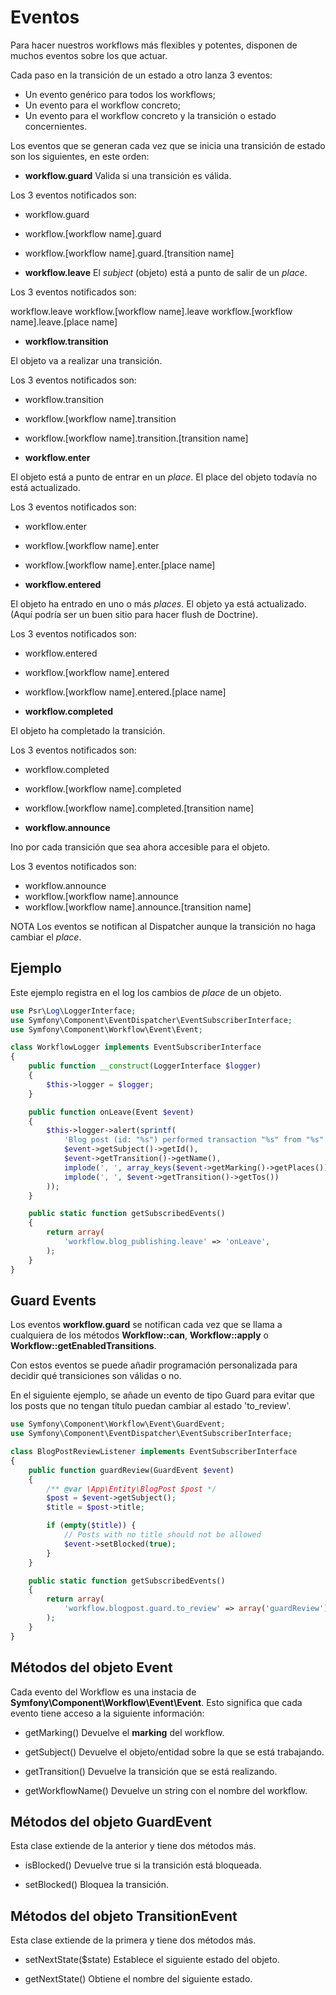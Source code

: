 Eventos
=======

Para hacer nuestros workflows más flexibles y potentes, disponen de muchos eventos sobre los que actuar.

Cada paso en la transición de un estado a otro lanza 3 eventos:

- Un evento genérico para todos los workflows;
- Un evento para el workflow concreto;
- Un evento para el workflow concreto y la transición o estado concernientes.

Los eventos que se generan cada vez que se inicia una transición de estado son los siguientes, en este orden:

- **workflow.guard**
Valida si una transición es válida.

Los 3 eventos notificados son:

- workflow.guard
- workflow.[workflow name].guard
- workflow.[workflow name].guard.[transition name]


- **workflow.leave**
El *subject* (objeto) está a punto de salir de un *place*.

Los 3 eventos notificados son:

workflow.leave
workflow.[workflow name].leave
workflow.[workflow name].leave.[place name]

- **workflow.transition**

El objeto va a realizar una transición.

Los 3 eventos notificados son:

- workflow.transition
- workflow.[workflow name].transition
- workflow.[workflow name].transition.[transition name]


- **workflow.enter**

El objeto está a punto de entrar en un *place*. El place del objeto todavía no está actualizado.


Los 3 eventos notificados son:

- workflow.enter
- workflow.[workflow name].enter
- workflow.[workflow name].enter.[place name]


- **workflow.entered** 

El objeto ha entrado en uno o más *places*. El objeto ya está actualizado. (Aquí podría ser un buen sitio para hacer flush de Doctrine).

Los 3 eventos notificados son:

- workflow.entered
- workflow.[workflow name].entered
- workflow.[workflow name].entered.[place name]

- **workflow.completed**

El objeto ha completado la transición. 

Los 3 eventos notificados son:

- workflow.completed
- workflow.[workflow name].completed
- workflow.[workflow name].completed.[transition name]


- **workflow.announce** 

Ino por cada transición que sea ahora accesible para el objeto.

Los 3 eventos notificados son:

- workflow.announce
- workflow.[workflow name].announce
- workflow.[workflow name].announce.[transition name]

NOTA
Los eventos se notifican al Dispatcher aunque la transición no haga cambiar el *place*.


Ejemplo
-------

Este ejemplo registra en el log los cambios de *place* de un objeto.


```php
use Psr\Log\LoggerInterface;
use Symfony\Component\EventDispatcher\EventSubscriberInterface;
use Symfony\Component\Workflow\Event\Event;

class WorkflowLogger implements EventSubscriberInterface
{
    public function __construct(LoggerInterface $logger)
    {
        $this->logger = $logger;
    }

    public function onLeave(Event $event)
    {
        $this->logger->alert(sprintf(
            'Blog post (id: "%s") performed transaction "%s" from "%s" to "%s"',
            $event->getSubject()->getId(),
            $event->getTransition()->getName(),
            implode(', ', array_keys($event->getMarking()->getPlaces())),
            implode(', ', $event->getTransition()->getTos())
        ));
    }

    public static function getSubscribedEvents()
    {
        return array(
            'workflow.blog_publishing.leave' => 'onLeave',
        );
    }
}
```

Guard Events
------------

Los eventos **workflow.guard** se notifican cada vez que se llama a cualquiera de los métodos **Workflow::can**, **Workflow::apply** o **Workflow::getEnabledTransitions**.

Con estos eventos se puede añadir programación personalizada para decidir qué transiciones son válidas o no.

En el siguiente ejemplo, se añade un evento de tipo Guard para evitar que los posts que no tengan título puedan cambiar al estado 'to_review'.


```php
use Symfony\Component\Workflow\Event\GuardEvent;
use Symfony\Component\EventDispatcher\EventSubscriberInterface;

class BlogPostReviewListener implements EventSubscriberInterface
{
    public function guardReview(GuardEvent $event)
    {
        /** @var \App\Entity\BlogPost $post */
        $post = $event->getSubject();
        $title = $post->title;

        if (empty($title)) {
            // Posts with no title should not be allowed
            $event->setBlocked(true);
        }
    }

    public static function getSubscribedEvents()
    {
        return array(
            'workflow.blogpost.guard.to_review' => array('guardReview'),
        );
    }
}
```


Métodos del objeto Event
------------------------

Cada evento del Workflow es una instacia de **Symfony\Component\Workflow\Event\Event**. Esto significa que cada evento tiene acceso a la siguiente información:


- getMarking()
Devuelve el **marking** del workflow.

- getSubject()
Devuelve el objeto/entidad sobre la que se está trabajando.

- getTransition()
Devuelve la transición que se está realizando.

- getWorkflowName()
Devuelve un string con el nombre del workflow.


Métodos del objeto GuardEvent
-----------------------------
Esta clase extiende de la anterior y tiene dos métodos más.

- isBlocked()
Devuelve true si la transición está bloqueada.

- setBlocked()
Bloquea la transición.


Métodos del objeto TransitionEvent
----------------------------------
Esta clase extiende de la primera y tiene dos métodos más.

- setNextState($state)
Establece el siguiente estado del objeto.

- getNextState()
Obtiene el nombre del siguiente estado.



